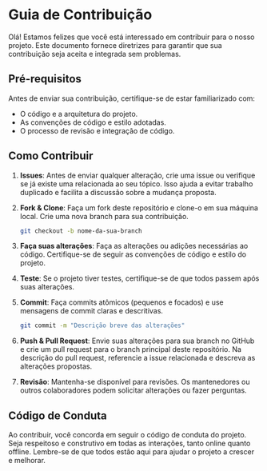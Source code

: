 # Guia de Contribuição

Olá! Estamos felizes que você está interessado em contribuir para o nosso projeto. Este documento fornece diretrizes para garantir que sua contribuição seja aceita e integrada sem problemas.

## Pré-requisitos

Antes de enviar sua contribuição, certifique-se de estar familiarizado com:

- O código e a arquitetura do projeto.
- As convenções de código e estilo adotadas.
- O processo de revisão e integração de código.

## Como Contribuir

1. **Issues**: Antes de enviar qualquer alteração, crie uma issue ou verifique se já existe uma relacionada ao seu tópico. Isso ajuda a evitar trabalho duplicado e facilita a discussão sobre a mudança proposta.

2. **Fork & Clone**: Faça um fork deste repositório e clone-o em sua máquina local. Crie uma nova branch para sua contribuição.

   ```bash
   git checkout -b nome-da-sua-branch
   ```

3. **Faça suas alterações**: Faça as alterações ou adições necessárias ao código. Certifique-se de seguir as convenções de código e estilo do projeto.

4. **Teste**: Se o projeto tiver testes, certifique-se de que todos passem após suas alterações.

5. **Commit**: Faça commits atômicos (pequenos e focados) e use mensagens de commit claras e descritivas.

   ```bash
   git commit -m "Descrição breve das alterações"
   ```

6. **Push & Pull Request**: Envie suas alterações para sua branch no GitHub e crie um pull request para o branch principal deste repositório. Na descrição do pull request, referencie a issue relacionada e descreva as alterações propostas.

7. **Revisão**: Mantenha-se disponível para revisões. Os mantenedores ou outros colaboradores podem solicitar alterações ou fazer perguntas.

## Código de Conduta

Ao contribuir, você concorda em seguir o código de conduta do projeto. Seja respeitoso e construtivo em todas as interações, tanto online quanto offline. Lembre-se de que todos estão aqui para ajudar o projeto a crescer e melhorar.

